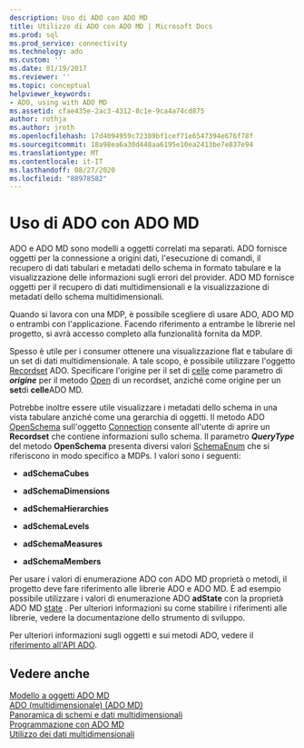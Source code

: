 ```yaml
---
description: Uso di ADO con ADO MD
title: Utilizzo di ADO con ADO MD | Microsoft Docs
ms.prod: sql
ms.prod_service: connectivity
ms.technology: ado
ms.custom: ''
ms.date: 01/19/2017
ms.reviewer: ''
ms.topic: conceptual
helpviewer_keywords:
- ADO, using with ADO MD
ms.assetid: cfae435e-2ac3-4312-8c1e-9ca4a74cd875
author: rothja
ms.author: jroth
ms.openlocfilehash: 17d4094959c72389bf1cef71e6547394e676f78f
ms.sourcegitcommit: 18a98ea6a30d448aa6195e10ea2413be7e837e94
ms.translationtype: MT
ms.contentlocale: it-IT
ms.lasthandoff: 08/27/2020
ms.locfileid: "88978582"
---
```

# <a name="using-ado-with-ado-md"></a>Uso di ADO con ADO MD
ADO e ADO MD sono modelli a oggetti correlati ma separati. ADO fornisce oggetti per la connessione a origini dati, l'esecuzione di comandi, il recupero di dati tabulari e metadati dello schema in formato tabulare e la visualizzazione delle informazioni sugli errori del provider. ADO MD fornisce oggetti per il recupero di dati multidimensionali e la visualizzazione di metadati dello schema multidimensionali.  
  
 Quando si lavora con una MDP, è possibile scegliere di usare ADO, ADO MD o entrambi con l'applicazione. Facendo riferimento a entrambe le librerie nel progetto, si avrà accesso completo alla funzionalità fornita da MDP.  
  
 Spesso è utile per i consumer ottenere una visualizzazione flat e tabulare di un set di dati multidimensionale. A tale scopo, è possibile utilizzare l'oggetto [Recordset](../../reference/ado-api/recordset-object-ado.md) ADO. Specificare l'origine per il set di [celle](../../reference/ado-md-api/cellset-object-ado-md.md) come parametro di ***origine*** per il metodo [Open](../../reference/ado-api/open-method-ado-recordset.md) di un recordset, anziché come origine per un **set**di **celle**ADO MD.  
  
 Potrebbe inoltre essere utile visualizzare i metadati dello schema in una vista tabulare anziché come una gerarchia di oggetti. Il metodo ADO [OpenSchema](../../reference/ado-api/openschema-method.md) sull'oggetto [Connection](../../reference/ado-api/connection-object-ado.md) consente all'utente di aprire un **Recordset** che contiene informazioni sullo schema. Il parametro ***QueryType*** del metodo **OpenSchema** presenta diversi valori [SchemaEnum](../../reference/ado-api/schemaenum.md) che si riferiscono in modo specifico a MDPs. I valori sono i seguenti:  
  
-   **adSchemaCubes**  
  
-   **adSchemaDimensions**  
  
-   **adSchemaHierarchies**  
  
-   **adSchemaLevels**  
  
-   **adSchemaMeasures**  
  
-   **adSchemaMembers**  
  
 Per usare i valori di enumerazione ADO con ADO MD proprietà o metodi, il progetto deve fare riferimento alle librerie ADO e ADO MD. È ad esempio possibile utilizzare i valori di enumerazione ADO **adState** con la proprietà ADO MD [state](../../reference/ado-md-api/state-property-ado-md.md) . Per ulteriori informazioni su come stabilire i riferimenti alle librerie, vedere la documentazione dello strumento di sviluppo.  
  
 Per ulteriori informazioni sugli oggetti e sui metodi ADO, vedere il [riferimento all'API ADO](../../reference/ado-api/ado-api-reference.md).  
  
## <a name="see-also"></a>Vedere anche  
 [Modello a oggetti ADO MD](../../reference/ado-md-api/ado-md-object-model.md)   
 [ADO (multidimensionale) (ADO MD)](./ado-multidimensional-ado-md.md)   
 [Panoramica di schemi e dati multidimensionali](./overview-of-multidimensional-schemas-and-data.md)   
 [Programmazione con ADO MD](./programming-with-ado-md.md)   
 [Utilizzo dei dati multidimensionali](./working-with-multidimensional-data.md)
